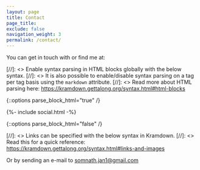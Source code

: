```yaml
---
layout: page
title: Contact
page_title:
exclude: false
navigation_weight: 3
permalink: /contact/
---
```


You can get in touch with or find me at:

[//]: <> Enable syntax parsing in HTML blocks globally with the below syntax.
[//]: <> It is also possible to enable/disable syntax parsing on a tag per tag basis using the `markdown` attribute.
[//]: <> Read more about HTML parsing here: https://kramdown.gettalong.org/syntax.html#html-blocks

{::options parse_block_html="true" /}

<div>
{%- include social.html -%}
</div>

{::options parse_block_html="false" /}

[//]: <> Links can be specified with the below syntax in Kramdown.
[//]: <> Read this for a quick reference: https://kramdown.gettalong.org/syntax.html#links-and-images

Or by sending an e-mail to [somnath.jan1@gmail.com](mailto:somnath.jan1@gmail.com)
